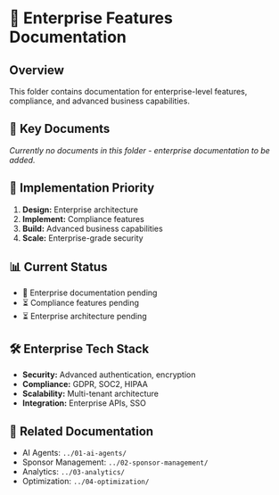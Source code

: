 # 🏢 Enterprise Features Documentation

## Overview
This folder contains documentation for enterprise-level features, compliance, and advanced business capabilities.

## 📁 Key Documents

*Currently no documents in this folder - enterprise documentation to be added.*

## 🎯 Implementation Priority
1. **Design:** Enterprise architecture
2. **Implement:** Compliance features
3. **Build:** Advanced business capabilities
4. **Scale:** Enterprise-grade security

## 📊 Current Status
- 🔄 Enterprise documentation pending
- ⏳ Compliance features pending
- ⏳ Enterprise architecture pending

## 🛠️ Enterprise Tech Stack
- **Security:** Advanced authentication, encryption
- **Compliance:** GDPR, SOC2, HIPAA
- **Scalability:** Multi-tenant architecture
- **Integration:** Enterprise APIs, SSO

## 🔗 Related Documentation
- AI Agents: `../01-ai-agents/`
- Sponsor Management: `../02-sponsor-management/`
- Analytics: `../03-analytics/`
- Optimization: `../04-optimization/`